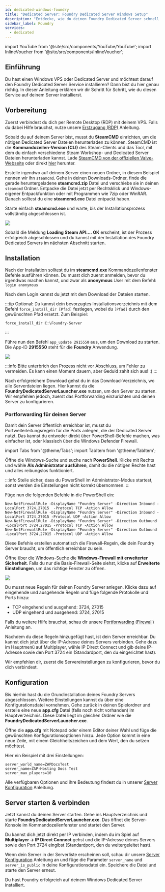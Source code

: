 ```yaml
---
id: dedicated-windows-foundry
title: "Dedicated Server: Foundry Dedicated Server Windows Setup"
description: "Entdecke, wie du deinen Foundry Dedicated Server schnell und effizient auf deinem Windows VPS oder Dedicated Server einrichtest → Jetzt mehr erfahren"
sidebar_label: Foundry
services:
  - dedicated
---
```


import YouTube from '@site/src/components/YouTube/YouTube';
import InlineVoucher from '@site/src/components/InlineVoucher';

## Einführung

Du hast einen Windows VPS oder Dedicated Server und möchtest darauf den Foundry Dedicated Server Service installieren? Dann bist du hier genau richtig. In dieser Anleitung erklären wir dir Schritt für Schritt, wie du diesen Service auf deinem Server installierst.

<YouTube videoId="bRsZNqKsghA" imageSrc="https://screensaver01.zap-hosting.com/index.php/s/e7inNNGMd5Wwcsp/preview" title="How To Setup Foundry Dedicated Server on Windows VPS!" description="Du verstehst besser, wenn du Dinge in Aktion siehst? Kein Problem! Schau dir unser Video an, das alles für dich aufschlüsselt. Egal ob du es eilig hast oder einfach lieber auf die spannendste Art lernst!"/>

<InlineVoucher />

## Vorbereitung

Zuerst verbindest du dich per Remote Desktop (RDP) mit deinem VPS. Falls du dabei Hilfe brauchst, nutze unsere [Erstzugang (RDP)](vserver-windows-userdp.md) Anleitung.

Sobald du auf deinem Server bist, musst du **SteamCMD** einrichten, um die nötigen Dedicated Server Dateien herunterladen zu können. SteamCMD ist die **Kommandozeilen-Version (CLI)** des Steam-Clients und das Tool, mit dem du einfach verschiedene Steam Workshop- und Dedicated Server Dateien herunterladen kannst. Lade [SteamCMD von der offiziellen Valve-Webseite](https://developer.valvesoftware.com/wiki/SteamCMD) oder direkt [hier](https://steamcdn-a.akamaihd.net/client/installer/steamcmd.zip) herunter.

Erstelle irgendwo auf deinem Server einen neuen Ordner, in diesem Beispiel nennen wir ihn `steamcmd`. Gehe in deinen Downloads-Ordner, finde die gerade heruntergeladene **steamcmd.zip** Datei und verschiebe sie in deinen `steamcmd` Ordner. Entpacke die Datei jetzt per Rechtsklick und Windows-eigener Entpackfunktion oder mit Programmen wie 7zip oder WinRAR. Danach solltest du eine **steamcmd.exe** Datei entpackt haben.

Starte einfach **steamcmd.exe** und warte, bis der Installationsprozess vollständig abgeschlossen ist.

![](https://github.com/zaphosting/docs/assets/42719082/ffb8e8a1-26e3-4d16-9baf-938e17ec1613)

Sobald die Meldung **Loading Steam API.... OK** erscheint, ist der Prozess erfolgreich abgeschlossen und du kannst mit der Installation des Foundry Dedicated Servers im nächsten Abschnitt starten.

## Installation

Nach der Installation solltest du im **steamcmd.exe** Kommandozeilenfenster Befehle ausführen können. Du musst dich zuerst anmelden, bevor du irgendwas machen kannst, und zwar als **anonymous** User mit dem Befehl: `login anonymous`

Nach dem Login kannst du jetzt mit dem Download der Dateien starten.

:::tip
Optional: Du kannst dein bevorzugtes Installationsverzeichnis mit dem Befehl `force_install_dir [Pfad]` festlegen, wobei du `[Pfad]` durch den gewünschten Pfad ersetzt. Zum Beispiel:
```
force_install_dir C:\Foundry-Server
```
:::

Führe nun den Befehl `app_update 2915550` aus, um den Download zu starten. Die App-ID **2915550** steht für die **Foundry** Anwendung.

![](https://github.com/zaphosting/docs/assets/42719082/b265a784-cf9a-43dc-b100-376f080e18f3)

:::info
Bitte unterbrich den Prozess nicht vor Abschluss, um Fehler zu vermeiden. Es kann einen Moment dauern, aber Geduld zahlt sich aus! :)
:::

Nach erfolgreichem Download gehst du in das Download-Verzeichnis, wo alle Serverdateien liegen. Hier kannst du die **FoundryDedicatedServerLauncher.exe** nutzen, um den Server zu starten. Wir empfehlen jedoch, zuerst das Portforwarding einzurichten und deinen Server zu konfigurieren.

### Portforwarding für deinen Server

Damit dein Server öffentlich erreichbar ist, musst du Portweiterleitungsregeln für die Ports anlegen, die der Dedicated Server nutzt. Das kannst du entweder direkt über PowerShell-Befehle machen, was einfacher ist, oder klassisch über die Windows Defender Firewall.

import Tabs from '@theme/Tabs';
import TabItem from '@theme/TabItem';

<Tabs>
<TabItem value="powershell" label="Via PowerShell" default>

Öffne die Windows-Suche und suche nach **PowerShell**. Klicke mit Rechts und wähle **Als Administrator ausführen**, damit du die nötigen Rechte hast und alles reibungslos funktioniert.

:::info
Stelle sicher, dass du PowerShell im Administrator-Modus startest, sonst werden die Einstellungen nicht korrekt übernommen.
:::

Füge nun die folgenden Befehle in die PowerShell ein:
```
New-NetFirewallRule -DisplayName "Foundry Server" -Direction Inbound -LocalPort 3724,27015  -Protocol TCP -Action Allow
New-NetFirewallRule -DisplayName "Foundry Server" -Direction Inbound -LocalPort 3724,27015 -Protocol UDP -Action Allow
New-NetFirewallRule -DisplayName "Foundry Server" -Direction Outbound -LocalPort 3724,27015 -Protocol TCP -Action Allow
New-NetFirewallRule -DisplayName "Foundry Server" -Direction Outbound -LocalPort 3724,27015 -Protocol UDP -Action Allow
```

Diese Befehle erstellen automatisch die Firewall-Regeln, die dein Foundry Server braucht, um öffentlich erreichbar zu sein.

</TabItem>

<TabItem value="windefender" label="Via Windows Defender">

Öffne über die Windows-Suche die **Windows-Firewall mit erweiterter Sicherheit**. Falls du nur die Basis-Firewall-Seite siehst, klicke auf **Erweiterte Einstellungen**, um das richtige Fenster zu öffnen.

![](https://github.com/zaphosting/docs/assets/42719082/5fb9f943-7e51-4d8f-9df4-2f5ff60857d3)

Du musst neue Regeln für deinen Foundry Server anlegen. Klicke dazu auf eingehende und ausgehende Regeln und füge folgende Protokolle und Ports hinzu:
- TCP eingehend und ausgehend: 3724, 27015
- UDP eingehend und ausgehend: 3724, 27015

Falls du weitere Hilfe brauchst, schau dir unsere [Portforwarding (Firewall)](vserver-windows-port.md) Anleitung an.

</TabItem>
</Tabs>

Nachdem du diese Regeln hinzugefügt hast, ist dein Server erreichbar. Du kannst dich jetzt über die IP-Adresse deines Servers verbinden. Gehe dazu im Hauptmenü auf Multiplayer, wähle IP Direct Connect und gib deine IP-Adresse sowie den Port 3724 ein (Standardport, den du eingerichtet hast).

Wir empfehlen dir, zuerst die Servereinstellungen zu konfigurieren, bevor du dich verbindest.

## Konfiguration

Bis hierhin hast du die Grundinstallation deines Foundry Servers abgeschlossen. Weitere Einstellungen kannst du über eine Konfigurationsdatei vornehmen. Gehe zurück in deinen Spielordner und erstelle eine neue **app.cfg** Datei (falls noch nicht vorhanden) im Hauptverzeichnis. Diese Datei liegt im gleichen Ordner wie die **FoundryDedicatedServerLauncher.exe**.

Öffne die **app.cfg** mit Notepad oder einem Editor deiner Wahl und füge die gewünschten Konfigurationsoptionen hinzu. Jede Option kommt in eine neue Zeile, mit einem Gleichheitszeichen und dem Wert, den du setzen möchtest.

Hier ein Beispiel mit drei Einstellungen:
```
server_world_name=ZAPDocsTest
server_name=ZAP-Hosting Docs Test
server_max_players=10
```

Alle verfügbaren Optionen und ihre Bedeutung findest du in unserer [Server Konfiguration](foundry-configuration.md) Anleitung.

## Server starten & verbinden

Jetzt kannst du deinen Server starten. Gehe ins Hauptverzeichnis und starte **FoundryDedicatedServerLauncher.exe**. Das öffnet die Server-Konsole im Kommandozeilenfenster und startet den Server.

Du kannst dich jetzt direkt per IP verbinden, indem du im Spiel auf **Multiplayer -> IP Direct Connect** gehst und die IP-Adresse deines Servers sowie den Port 3724 eingibst (Standardport, den du weitergeleitet hast).

Wenn dein Server in der Serverliste erscheinen soll, schau dir unsere [Server Konfiguration](foundry-configuration.md) Anleitung an und füge die Parameter `server_name` und `server_is_public` in deine Konfigurationsdatei ein. Speichere die Datei und starte den Server erneut.

Du hast Foundry erfolgreich auf deinem Windows Dedicated Server installiert.

<InlineVoucher />